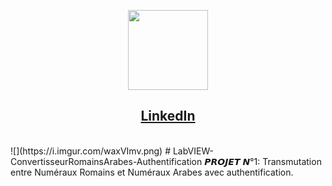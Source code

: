 <p align="center">
<img src="https://upload.wikimedia.org/wikipedia/commons/c/ca/LinkedIn_logo_initials.png" height="128">
  <h2 align="center"><a href="https://www.linkedin.com/in/cheniki-faraj-%F0%9F%91%A8%E2%80%8D%F0%9F%92%BB-575a352b7/">LinkedIn</a></h2>
</p>

<br>
![](https://i.imgur.com/waxVImv.png)
# LabVIEW-ConvertisseurRomainsArabes-Authentification
𝙋𝙍𝙊𝙅𝙀𝙏 𝙉°1: Transmutation entre Numéraux Romains et Numéraux Arabes avec authentification.
